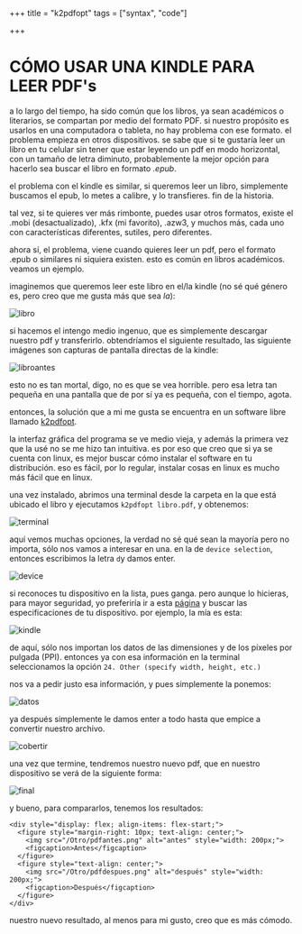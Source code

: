 +++
title = "k2pdfopt"
tags = ["syntax", "code"]

+++

# CÓMO USAR UNA KINDLE PARA LEER PDF's

a lo largo del tiempo, ha sido común que los libros, ya sean académicos o literarios, se compartan por medio del formato PDF. si nuestro propósito es usarlos en una computadora o tableta, no hay problema con ese formato. el problema empieza en otros dispositivos. se sabe que si te gustaría leer un libro en tu celular sin tener que estar leyendo un pdf en modo horizontal, con un tamaño de letra diminuto, probablemente la mejor opción para hacerlo sea buscar el libro en formato _.epub_.

el problema con el kindle es similar, si queremos leer un libro, simplemente buscamos el epub, lo metes a calibre, y lo transfieres. fin de la historia. 

tal vez, si te quieres ver más rimbonte, puedes usar otros formatos, existe el .mobi (desactualizado), .kfx (mi favorito), .azw3, y muchos más, cada uno con características diferentes, sutiles, pero diferentes. 

ahora sí, el problema, viene cuando quieres leer un pdf, pero el formato .epub o similares ni siquiera existen. esto es común en libros académicos. veamos un ejemplo. 


imaginemos que queremos leer este libro en el/la kindle (no sé qué género es, pero creo que me gusta más que sea _la_):

![libro](https://m.media-amazon.com/images/I/61wZBUYSWPL._UF894,1000_QL80_.jpg)

si hacemos el intengo medio ingenuo, que es simplemente descargar nuestro pdf y transferirlo. obtendríamos el siguiente resultado, las siguiente imágenes son capturas de pantalla directas de la kindle:

![libroantes](/Otro/pdfantes.png)

esto no es tan mortal, digo, no es que se vea horrible. pero esa letra tan pequeña en una pantalla que de por sí ya es pequeña, con el tiempo, agota. 

entonces, la solución que a mi me gusta se encuentra en un software libre llamado [k2pdfopt](https://www.willus.com/k2pdfopt/). 

la interfaz gráfica del programa se ve medio vieja, y además la primera vez que la usé no se me hizo tan intuitiva. es por eso que creo que si ya se cuenta con linux, es mejor buscar cómo instalar el software en tu distribución. eso es fácil, por lo regular, instalar cosas en linux es mucho más fácil que en linux. 

una vez instalado, abrimos una terminal desde la carpeta en la que está ubicado el libro y ejecutamos `k2pdfopt libro.pdf`, y obtenemos:

![terminal](/Otro/image.png)

aquí vemos muchas opciones, la verdad no sé qué sean la mayoría pero no importa, sólo nos vamos a interesar en una. en la de `device selection`, entonces escribimos la letra `d`y damos enter.

![device](/Otro/image-1.png)

si reconoces tu dispositivo en la lista, pues ganga. pero aunque lo hicieras, para mayor seguridad, yo preferiría ir a esta [página](https://en.wikipedia.org/wiki/Amazon_Kindle#Specifications) y buscar las especificaciones de tu dispositivo. por ejemplo, la mía es esta:

![kindle](/Otro/image-2.png)

de aquí, sólo nos importan los datos de las dimensiones y de los píxeles por pulgada (PPI). entonces ya con esa información en la terminal seleccionamos la opción `24. Other (specify width, height, etc.)`

nos va a pedir justo esa información, y pues simplemente la ponemos:

![datos](/Otro/image-3.png)


ya después simplemente le damos enter a todo hasta que empice a convertir nuestro archivo.

![cobertir](/Otro/image-4.png)


una vez que termine, tendremos nuestro nuevo pdf, que en nuestro dispositivo se verá de la siguiente forma:

![final](/Otro/pdfdespues.png)

y bueno, para compararlos, tenemos los resultados:

~~~
<div style="display: flex; align-items: flex-start;">
  <figure style="margin-right: 10px; text-align: center;">
    <img src="/Otro/pdfantes.png" alt="antes" style="width: 200px;">
    <figcaption>Antes</figcaption>
  </figure>
  <figure style="text-align: center;">
    <img src="/Otro/pdfdespues.png" alt="después" style="width: 200px;">
    <figcaption>Después</figcaption>
  </figure>
</div>

~~~

nuestro nuevo resultado, al menos para mi gusto, creo que es más cómodo.